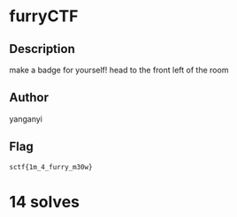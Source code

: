 # furryCTF

## Description

make a badge for yourself! head to the front left of the room

## Author

yanganyi

## Flag

`sctf{1m_4_furry_m30w}`

# 14 solves

